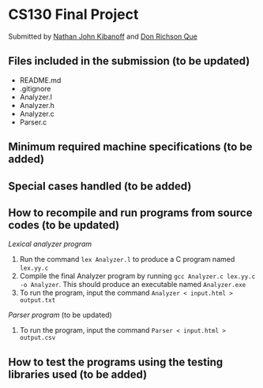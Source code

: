 # CS130 Final Project
Submitted by [Nathan John Kibanoff](github.com/NateKibanoff) and [Don Richson Que](github.com/Draqe)

## Files included in the submission (to be updated)
- README.md
- .gitignore
- Analyzer.l
- Analyzer.h
- Analyzer.c
- Parser.c

## Minimum required machine specifications (to be added)

## Special cases handled (to be added)

## How to recompile and run programs from source codes (to be updated)
*Lexical analyzer program*
1. Run the command ```lex Analyzer.l``` to produce a C program named ```lex.yy.c```
2. Compile the final Analyzer program by running ```gcc Analyzer.c lex.yy.c -o Analyzer```. This should produce an executable named ```Analyzer.exe```
3. To run the program, input the command ```Analyzer < input.html > output.txt```

*Parser program* (to be updated)
1. To run the program, input the command ```Parser < input.html > output.csv```

## How to test the programs using the testing libraries used (to be added)